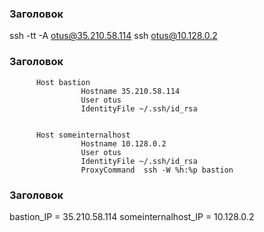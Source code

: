 ### Заголовок

ssh -tt -A otus@35.210.58.114 ssh otus@10.128.0.2

### Заголовок

          Host bastion
                    Hostname 35.210.58.114
                    User otus
                    IdentityFile ~/.ssh/id_rsa


          Host someinternalhost
                    Hostname 10.128.0.2
                    User otus
                    IdentityFile ~/.ssh/id_rsa
                    ProxyCommand  ssh -W %h:%p bastion

### Заголовок

bastion_IP = 35.210.58.114
someinternalhost_IP = 10.128.0.2
